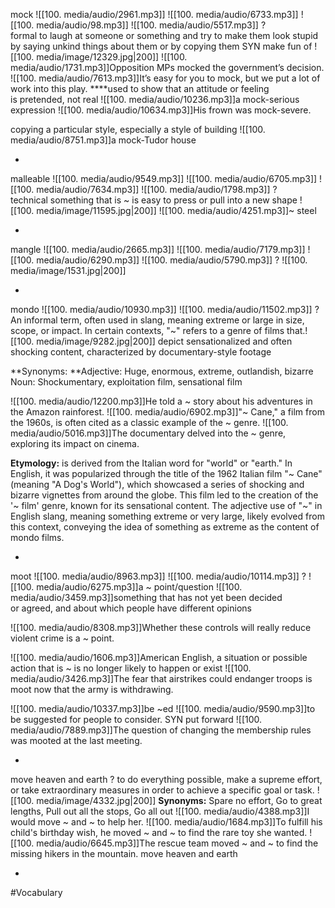 mock ![[100. media/audio/2961.mp3]] ![[100. media/audio/6733.mp3]] ![[100. media/audio/98.mp3]] ![[100. media/audio/5517.mp3]]
?
formal to laugh at someone or something and try to make them look stupid by saying unkind things about them or by copying them SYN make fun of
![[100. media/image/12329.jpg|200]]
![[100. media/audio/1731.mp3]]Opposition MPs mocked the government’s decision.
![[100. media/audio/7613.mp3]]It’s easy for you to mock, but we put a lot of work into this play.
 ****used to show that an attitude or feeling is pretended, not real
![[100. media/audio/10236.mp3]]a mock-serious expression  ![[100. media/audio/10634.mp3]]His frown was mock-severe.

copying a particular style, especially a style of building
![[100. media/audio/8751.mp3]]a mock-Tudor house
<!--SR:!2025-11-06,16,290-->
-

malleable ![[100. media/audio/9549.mp3]] ![[100. media/audio/6705.mp3]] ![[100. media/audio/7634.mp3]] ![[100. media/audio/1798.mp3]]
?
technical something that is ~ is easy to press or pull into a new shape
![[100. media/image/11595.jpg|200]]
![[100. media/audio/4251.mp3]]~ steel
<!--SR:!2025-11-09,16,290-->
-

mangle ![[100. media/audio/2665.mp3]] ![[100. media/audio/7179.mp3]] ![[100. media/audio/6290.mp3]] ![[100. media/audio/5790.mp3]]
?
![[100. media/image/1531.jpg|200]]
<!--SR:!2025-10-27,4,277-->

-

mondo ![[100. media/audio/10930.mp3]] ![[100. media/audio/11502.mp3]]
?
An informal term, often used in slang, meaning extreme or large in size, scope, or impact.
 In certain contexts, "~" refers to a genre of films that.![[100. media/image/9282.jpg|200]] depict sensationalized and often shocking content, characterized by documentary-style footage

**Synonyms:
**Adjective: Huge, enormous, extreme, outlandish, bizarre
Noun: Shockumentary, exploitation film, sensational film

![[100. media/audio/12200.mp3]]He told a ~ story about his adventures in the Amazon rainforest.
![[100. media/audio/6902.mp3]]"~ Cane," a film from the 1960s, is often cited as a classic example of the ~ genre.
![[100. media/audio/5016.mp3]]The documentary delved into the ~ genre, exploring its impact on cinema.

**Etymology:** is derived from the Italian word for "world" or "earth." In English, it was popularized through the title of the 1962 Italian film "~ Cane" (meaning "A Dog's World"), which showcased a series of shocking and bizarre vignettes from around the globe. This film led to the creation of the '~ film' genre, known for its sensational content. The adjective use of "~" in English slang, meaning something extreme or very large, likely evolved from this context, conveying the idea of something as extreme as the content of mondo films.
<!--SR:!2025-10-27,4,277-->
-

moot ![[100. media/audio/8963.mp3]] ![[100. media/audio/10114.mp3]]
?
![[100. media/audio/6275.mp3]]a ~ point/question
![[100. media/audio/3459.mp3]]something that has not yet been decided or agreed, and about which people have different opinions

![[100. media/audio/8308.mp3]]Whether these controls will really reduce violent crime is a ~ point.

![[100. media/audio/1606.mp3]]American English, a situation or possible action that is ~ is no longer likely to happen or exist
![[100. media/audio/3426.mp3]]The fear that airstrikes could endanger troops is moot now that the army is withdrawing.

![[100. media/audio/10337.mp3]]be ~ed
![[100. media/audio/9590.mp3]]to be suggested for people to consider. SYN put forward
![[100. media/audio/7889.mp3]]The question of changing the membership rules was mooted at the last meeting.
<!--SR:!2025-10-26,2,239-->
-

move heaven and earth
?
to do everything possible, make a supreme effort, or take extraordinary measures in order to achieve a specific goal or task.
![[100. media/image/4332.jpg|200]]
**Synonyms:** Spare no effort, Go to great lengths, Pull out all the stops, Go all out
![[100. media/audio/4388.mp3]]I would move ~ and ~ to help her.
![[100. media/audio/1684.mp3]]To fulfill his child's birthday wish, he moved ~ and ~ to find the rare toy she wanted.
![[100. media/audio/6645.mp3]]The rescue team moved ~ and ~ to find the missing hikers in the mountain.
move heaven and earth
<!--SR:!2025-10-26,3,260-->
-
#Vocabulary